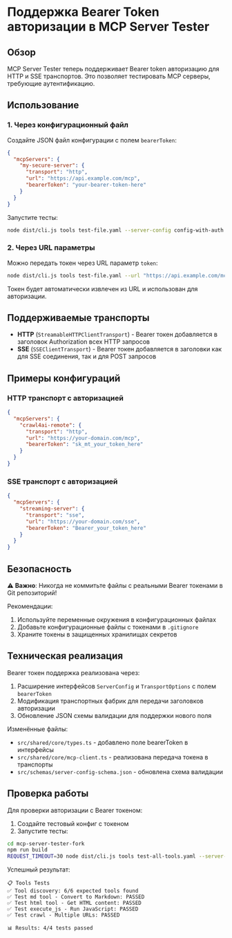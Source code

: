 # Поддержка Bearer Token авторизации в MCP Server Tester

## Обзор

MCP Server Tester теперь поддерживает Bearer token авторизацию для HTTP и SSE транспортов. Это позволяет тестировать MCP серверы, требующие аутентификацию.

## Использование

### 1. Через конфигурационный файл

Создайте JSON файл конфигурации с полем `bearerToken`:

```json
{
  "mcpServers": {
    "my-secure-server": {
      "transport": "http",
      "url": "https://api.example.com/mcp",
      "bearerToken": "your-bearer-token-here"
    }
  }
}
```

Запустите тесты:

```bash
node dist/cli.js tools test-file.yaml --server-config config-with-auth.json
```

### 2. Через URL параметры

Можно передать токен через URL параметр `token`:

```bash
node dist/cli.js tools test-file.yaml --url "https://api.example.com/mcp?token=your-bearer-token"
```

Токен будет автоматически извлечен из URL и использован для авторизации.

## Поддерживаемые транспорты

- **HTTP** (`StreamableHTTPClientTransport`) - Bearer токен добавляется в заголовок Authorization всех HTTP запросов
- **SSE** (`SSEClientTransport`) - Bearer токен добавляется в заголовки как для SSE соединения, так и для POST запросов

## Примеры конфигураций

### HTTP транспорт с авторизацией

```json
{
  "mcpServers": {
    "crawl4ai-remote": {
      "transport": "http",
      "url": "https://your-domain.com/mcp",
      "bearerToken": "sk_mt_your_token_here"
    }
  }
}
```

### SSE транспорт с авторизацией

```json
{
  "mcpServers": {
    "streaming-server": {
      "transport": "sse",
      "url": "https://your-domain.com/sse",
      "bearerToken": "Bearer_your_token_here"
    }
  }
}
```

## Безопасность

⚠️ **Важно**: Никогда не коммитьте файлы с реальными Bearer токенами в Git репозиторий!

Рекомендации:
1. Используйте переменные окружения в конфигурационных файлах
2. Добавьте конфигурационные файлы с токенами в `.gitignore`
3. Храните токены в защищенных хранилищах секретов

## Техническая реализация

Bearer токен поддержка реализована через:

1. Расширение интерфейсов `ServerConfig` и `TransportOptions` с полем `bearerToken`
2. Модификация транспортных фабрик для передачи заголовков авторизации
3. Обновление JSON схемы валидации для поддержки нового поля

Изменённые файлы:
- `src/shared/core/types.ts` - добавлено поле bearerToken в интерфейсы
- `src/shared/core/mcp-client.ts` - реализована передача токена в транспорты
- `src/schemas/server-config-schema.json` - обновлена схема валидации

## Проверка работы

Для проверки авторизации с Bearer токеном:

1. Создайте тестовый конфиг с токеном
2. Запустите тесты:

```bash
cd mcp-server-tester-fork
npm run build
REQUEST_TIMEOUT=30 node dist/cli.js tools test-all-tools.yaml --server-config server-remote-https-auth.json
```

Успешный результат:
```
📋 Tools Tests
✅ Tool discovery: 6/6 expected tools found
✅ Test md tool - Convert to Markdown: PASSED
✅ Test html tool - Get HTML content: PASSED
✅ Test execute_js - Run JavaScript: PASSED
✅ Test crawl - Multiple URLs: PASSED

📊 Results: 4/4 tests passed
```